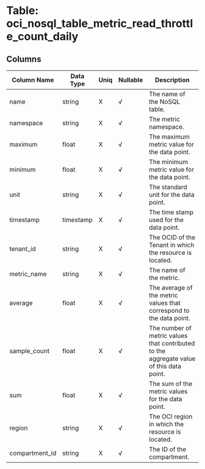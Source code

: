 # Table: oci_nosql_table_metric_read_throttle_count_daily

## Columns 

|  Column Name   |  Data Type  | Uniq | Nullable | Description | 
|  ----  | ----  | ----  | ----  | ---- | 
| name | string | X | √ | The name of the NoSQL table. | 
| namespace | string | X | √ | The metric namespace. | 
| maximum | float | X | √ | The maximum metric value for the data point. | 
| minimum | float | X | √ | The minimum metric value for the data point. | 
| unit | string | X | √ | The standard unit for the data point. | 
| timestamp | timestamp | X | √ | The time stamp used for the data point. | 
| tenant_id | string | X | √ | The OCID of the Tenant in which the resource is located. | 
| metric_name | string | X | √ | The name of the metric. | 
| average | float | X | √ | The average of the metric values that correspond to the data point. | 
| sample_count | float | X | √ | The number of metric values that contributed to the aggregate value of this data point. | 
| sum | float | X | √ | The sum of the metric values for the data point. | 
| region | string | X | √ | The OCI region in which the resource is located. | 
| compartment_id | string | X | √ | The ID of the compartment. | 


